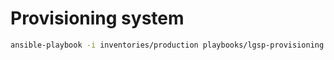 # Provisioning system
```bash
ansible-playbook -i inventories/production playbooks/lgsp-provisioning.yml -K
```
